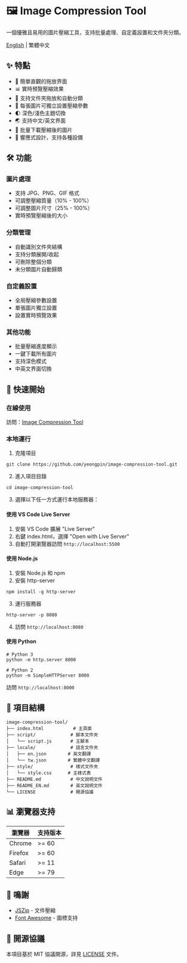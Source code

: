 # 🖼️ Image Compression Tool

一個優雅且易用的圖片壓縮工具，支持批量處理、自定義設置和文件夾分類。

[English](./README_EN.md) | 繁體中文

## ✨ 特點

- 🎯 簡單直觀的拖放界面
- 📊 實時預覽壓縮效果
- 📁 支持文件夾拖放和自動分類
- 🎨 每張圖片可獨立設置壓縮參數
- 🌓 深色/淺色主題切換
- 🌏 支持中文/英文界面
- 💾 批量下載壓縮後的圖片
- 📱 響應式設計，支持各種設備

## 🛠️ 功能

### 圖片處理
- 支持 JPG、PNG、GIF 格式
- 可調整壓縮質量（10% - 100%）
- 可調整圖片尺寸（25% - 100%）
- 實時預覽壓縮後的大小

### 分類管理
- 自動識別文件夾結構
- 支持分類展開/收起
- 可刪除整個分類
- 未分類圖片自動歸類

### 自定義設置
- 全局壓縮參數設置
- 單張圖片獨立設置
- 設置實時預覽效果

### 其他功能
- 批量壓縮進度顯示
- 一鍵下載所有圖片
- 支持深色模式
- 中英文界面切換

## 🚀 快速開始

### 在線使用
訪問：[Image Compression Tool](https://pinstudios.rr.nu/image-compression-tool/)

### 本地運行
1. 克隆項目
```
git clone https://github.com/yeongpin/image-compression-tool.git
```

2. 進入項目目錄
```
cd image-compression-tool
```

3. 選擇以下任一方式運行本地服務器：

#### 使用 VS Code Live Server
1. 安裝 VS Code 擴展 "Live Server"
2. 右鍵 index.html，選擇 "Open with Live Server"
3. 自動打開瀏覽器訪問 `http://localhost:5500`

#### 使用 Node.js
1. 安裝 Node.js 和 npm
2. 安裝 http-server
```
npm install -g http-server
```
3. 運行服務器
```
http-server -p 8080
```
4. 訪問 `http://localhost:8080`

#### 使用 Python
```
# Python 3
python -m http.server 8000

# Python 2
python -m SimpleHTTPServer 8000
```
訪問 `http://localhost:8000`

## 📂 項目結構
```
image-compression-tool/
├── index.html           # 主頁面
├── script/             # 腳本文件夾
│   └── script.js       # 主腳本
├── locale/             # 語言文件夾
│   ├── en.json        # 英文翻譯
│   └── tw.json        # 繁體中文翻譯
├── style/              # 樣式文件夾
│   └── style.css      # 主樣式表
├── README.md           # 中文說明文件
├── README_EN.md        # 英文說明文件
└── LICENSE             # 開源協議
```

## 📊 瀏覽器支持

| 瀏覽器 | 支持版本 |
|-------|---------|
| Chrome | >= 60   |
| Firefox| >= 60   |
| Safari | >= 11   |
| Edge   | >= 79   |

## 🙏 鳴謝

- [JSZip](https://stuk.github.io/jszip/) - 文件壓縮
- [Font Awesome](https://fontawesome.com/) - 圖標支持

## 📄 開源協議

本項目基於 MIT 協議開源，詳見 [LICENSE](./LICENSE) 文件。 
